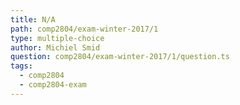 ```yaml
---
title: N/A
path: comp2804/exam-winter-2017/1
type: multiple-choice
author: Michiel Smid
question: comp2804/exam-winter-2017/1/question.ts
tags:
  - comp2804
  - comp2804-exam
---
```

